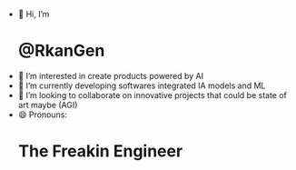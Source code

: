 - 👋 Hi, I’m <h1> @RkanGen </h1>
- 👀 I’m interested in create products powered by AI
- 🌱 I’m currently developing softwares integrated  IA models and ML
- 💞️ I’m looking to collaborate on innovative projects that could be state of art  maybe (AGI)
- 😄 Pronouns: <h1>The Freakin Engineer </h1>
